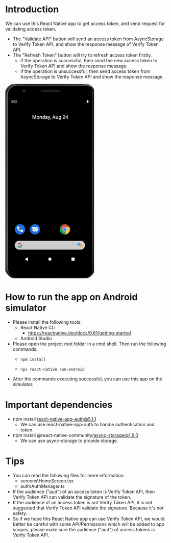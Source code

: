 # Introduction
We can use this React Native app to get access token, and send request for validating access token.
- The "Validate API" button will send an access token from AsyncStorage to Verify Token API, and
show the response message of Verify Token API.
- The "Refresh Token" button will try to refresh access token firstly.
  + if the operation is successful, then send the new access token to Verify Token API and show the response message.
  + if the operation is unsuccessful, then send access token from AsyncStorage to Verify Token API and show the response message.

![Usage Demo](usage_demo.gif)

# How to run the app on Android simulator
- Please install the following tools:
  + React Native CLI
    * https://reactnative.dev/docs/0.61/getting-started
  + Android Studio
- Please open the project root folder in a cmd shell. Then run the following commands.
  + ```
    npm install
    ```
  + ```
    npx react-native run-android
    ```
- After the commands executing successful, you can use this app on the simulator.

# Important dependencies
- npm install react-native-app-auth@5.1.1
  + We can use react-native-app-auth to handle authentication and token.
- npm install @react-native-community/async-storage@1.9.0
  + We can use async-storage to provide storage.

# Tips
- You can read the following files for more information.
  + screens\HomeScreen.tsx
  + auth\AuthManager.ts
- If the audience ("aud") of an access token is Verify Token API, then Verify Token API can validate the signature of the token.
- If the audience of an access token is not Verify Token API, it is not suggested that Verify Token API validate the signature. Because it's not safety.
- So if we hope this React Native app can use Verify Token API, we would better be careful with some API/Permissions which will be added to app scopes, please make sure the audience ("aud") of access tokens is Verify Token API.